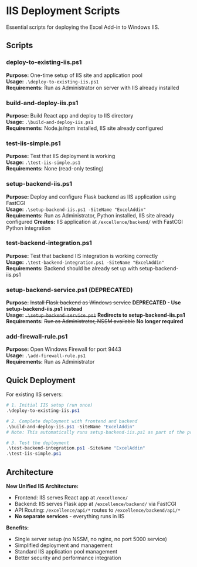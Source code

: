 # IIS Deployment Scripts

Essential scripts for deploying the Excel Add-in to Windows IIS.

## Scripts

### deploy-to-existing-iis.ps1
**Purpose:** One-time setup of IIS site and application pool  
**Usage:** `.\deploy-to-existing-iis.ps1`  
**Requirements:** Run as Administrator on server with IIS already installed

### build-and-deploy-iis.ps1  
**Purpose:** Build React app and deploy to IIS directory  
**Usage:** `.\build-and-deploy-iis.ps1`  
**Requirements:** Node.js/npm installed, IIS site already configured

### test-iis-simple.ps1
**Purpose:** Test that IIS deployment is working  
**Usage:** `.\test-iis-simple.ps1`  
**Requirements:** None (read-only testing)

### setup-backend-iis.ps1
**Purpose:** Deploy and configure Flask backend as IIS application using FastCGI  
**Usage:** `.\setup-backend-iis.ps1 -SiteName "ExcelAddin"`  
**Requirements:** Run as Administrator, Python installed, IIS site already configured
**Creates:** IIS application at `/excellence/backend/` with FastCGI Python integration

### test-backend-integration.ps1
**Purpose:** Test that backend IIS integration is working correctly  
**Usage:** `.\test-backend-integration.ps1 -SiteName "ExcelAddin"`  
**Requirements:** Backend should be already set up with setup-backend-iis.ps1

### setup-backend-service.ps1 (DEPRECATED)
**Purpose:** ~~Install Flask backend as Windows service~~ **DEPRECATED - Use setup-backend-iis.ps1 instead**  
**Usage:** ~~`.\setup-backend-service.ps1`~~ **Redirects to setup-backend-iis.ps1**  
**Requirements:** ~~Run as Administrator, NSSM available~~ **No longer required**

### add-firewall-rule.ps1
**Purpose:** Open Windows Firewall for port 9443  
**Usage:** `.\add-firewall-rule.ps1`  
**Requirements:** Run as Administrator

## Quick Deployment

For existing IIS servers:

```powershell
# 1. Initial IIS setup (run once)
.\deploy-to-existing-iis.ps1

# 2. Complete deployment with frontend and backend
.\build-and-deploy-iis.ps1 -SiteName "ExcelAddin"
# Note: This automatically runs setup-backend-iis.ps1 as part of the process

# 3. Test the deployment
.\test-backend-integration.ps1 -SiteName "ExcelAddin"
.\test-iis-simple.ps1
```

## Architecture

**New Unified IIS Architecture:**
- Frontend: IIS serves React app at `/excellence/`
- Backend: IIS serves Flask app at `/excellence/backend/` via FastCGI
- API Routing: `/excellence/api/*` routes to `/excellence/backend/api/*`
- **No separate services** - everything runs in IIS

**Benefits:**
- Single server setup (no NSSM, no nginx, no port 5000 service)
- Simplified deployment and management
- Standard IIS application pool management
- Better security and performance integration